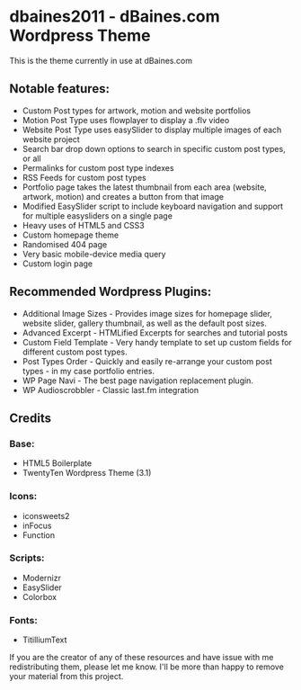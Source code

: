 dbaines2011 - dBaines.com Wordpress Theme
=========================================

This is the theme currently in use at dBaines.com

## Notable features:

* Custom Post types for artwork, motion and website portfolios
* Motion Post Type uses flowplayer to display a .flv video
* Website Post Type uses easySlider to display multiple images of each website project
* Search bar drop down options to search in specific custom post types, or all
* Permalinks for custom post type indexes
* RSS Feeds for custom post types
* Portfolio page takes the latest thumbnail from each area (website, artwork, motion) and creates a button from that image
* Modified EasySlider script to include keyboard navigation and support for multiple easysliders on a single page
* Heavy uses of HTML5 and CSS3
* Custom homepage theme
* Randomised 404 page
* Very basic mobile-device media query
* Custom login page

## Recommended Wordpress Plugins:

* Additional Image Sizes - Provides image sizes for homepage slider, website slider, gallery thumbnail, as well as the default post sizes.
* Advanced Excerpt - HTMLified Excerpts for searches and tutorial posts
* Custom Field Template - Very handy template to set up custom fields for different custom post types. 
* Post Types Order - Quickly and easily re-arrange your custom post types - in my case portfolio entries.
* WP Page Navi - The best page navigation replacement plugin. 
* WP Audioscrobbler - Classic last.fm integration

## Credits

### Base:

* HTML5 Boilerplate
* TwentyTen Wordpress Theme (3.1)

### Icons:

* iconsweets2
* inFocus
* Function

### Scripts:

* Modernizr
* EasySlider
* Colorbox

### Fonts:

* TitilliumText

If you are the creator of any of these resources and have issue with me redistributing them, please let me know. I'll be more than happy to remove your material from this project.


